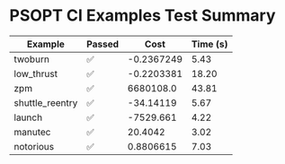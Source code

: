 # PSOPT CI Examples Test Summary

| Example | Passed | Cost | Time (s) |
|---|---|---|---|
| twoburn | ✅ | -0.2367249 | 5.43 |
| low_thrust | ✅ | -0.2203381 | 18.20 |
| zpm | ✅ | 6680108.0 | 43.81 |
| shuttle_reentry | ✅ | -34.14119 | 5.67 |
| launch | ✅ | -7529.661 | 4.22 |
| manutec | ✅ | 20.4042 | 3.02 |
| notorious | ✅ | 0.8806615 | 7.03 |